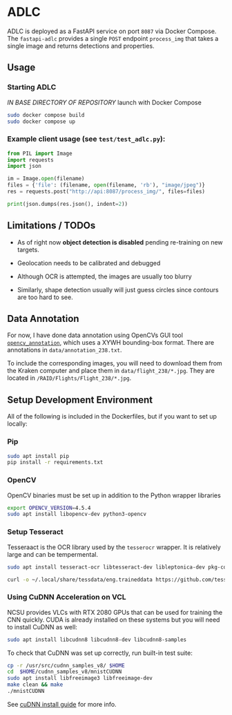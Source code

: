 # ADLC

ADLC is deployed as a FastAPI service on port `8087` via Docker Compose. The `fastapi-adlc` provides a single `POST` endpoint `process_img` that takes a single image and returns detections and properties.
## Usage

### Starting ADLC

*IN BASE DIRECTORY OF REPOSITORY* launch with Docker Compose

```sh
sudo docker compose build
sudo docker compose up
```

### Example client usage (see `test/test_adlc.py`):

```python
from PIL import Image
import requests
import json

im = Image.open(filename)
files = {'file': (filename, open(filename, 'rb'), "image/jpeg")}
res = requests.post("http://api:8087/process_img/", files=files)

print(json.dumps(res.json(), indent=2))
```

## Limitations / TODOs

* As of right now __object detection is disabled__ pending re-training on new targets.

* Geolocation needs to be calibrated and debugged

* Although OCR is attempted, the images are usually too blurry

* Similarly, shape detection usually will just guess circles since contours are too hard to see.

## Data Annotation

For now, I have done data annotation using OpenCVs GUI tool [`opencv_annotation`](https://docs.opencv.org/4.x/dc/d88/tutorial_traincascade.html#Preparation-of-the-training-data), which uses a XYWH bounding-box format. There are annotations in `data/annotation_238.txt`.

To include the corresponding images, you will need to download them from the Kraken computer and place them in `data/flight_238/*.jpg`. They are located in `/RAID/Flights/Flight_238/*.jpg`.

## Setup Development Environment

All of the following is included in the Dockerfiles, but if you want to set up locally:

### Pip

```sh
sudo apt install pip
pip install -r requirements.txt
```

### OpenCV

OpenCV binaries must be set up in addition to the Python wrapper libraries

```sh
export OPENCV_VERSION=4.5.4
sudo apt install libopencv-dev python3-opencv
```

### Setup Tesseract

Tesseraact is the OCR library used by the `tesserocr` wrapper. It is relatively large and can be tempermental.

```sh
sudo apt install tesseract-ocr libtesseract-dev libleptonica-dev pkg-config

curl -o ~/.local/share/tessdata/eng.traineddata https://github.com/tesseract-ocr/tessdata/raw/main/eng.traineddata
```

### Using CuDNN Acceleration on VCL

NCSU provides VLCs with RTX 2080 GPUs that can be used for training the CNN quickly. CUDA is already installed on these systems but you will need to install CuDNN as well:

```sh
sudo apt install libcudnn8 libcudnn8-dev libcudnn8-samples
```

To check that CuDNN was set up correctly, run built-in test suite:

```sh
cp -r /usr/src/cudnn_samples_v8/ $HOME
cd  $HOME/cudnn_samples_v8/mnistCUDNN
sudo apt install libfreeimage3 libfreeimage-dev
make clean && make
./mnistCUDNN
```

See [cuDNN install guide](https://docs.nvidia.com/deeplearning/cudnn/install-guide/index.html#package-manager-ubuntu-install) for more info.
